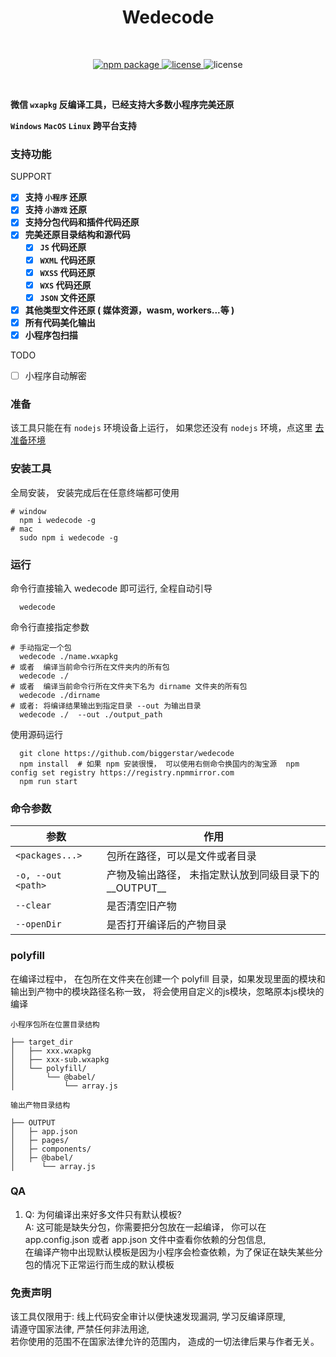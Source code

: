 <h1 align="center">Wedecode</h1>
<br/>
<p align="center">
    <a href="https://npmjs.com/package/wedecode">
        <img src="https://img.shields.io/npm/v/wedecode.svg" alt="npm package">
    </a>
    <a href="https://img.shields.io/npm/l/wedecode">
      <img src="https://img.shields.io/npm/l/wedecode?" alt="license"/>
    </a>
   <img src="https://img.shields.io/badge/%E5%BE%AE%E4%BF%A1%E7%89%88%E6%9C%AC-%3E=20180111-brightgreen.svg" alt="license"/>

</p>
<br/>


**微信 `wxapkg` 反编译工具，已经支持大多数小程序完美还原**  

**`Windows` `MacOS` `Linux` 跨平台支持**

### 支持功能

SUPPORT
- [x] **支持 `小程序` 还原**
- [x] **支持 `小游戏` 还原**
- [x] **支持分包代码和插件代码还原**
- [x] **完美还原目录结构和源代码**
  - [x] **`JS` 代码还原**
  - [x] **`WXML` 代码还原**
  - [x] **`WXSS` 代码还原**
  - [x] **`WXS` 代码还原**
  - [x] **`JSON` 文件还原**
- [x] **其他类型文件还原 ( 媒体资源，wasm, workers...等 )**
- [x] **所有代码美化输出**
- [x] **小程序包扫描**

TODO
- [ ] 小程序自动解密

### 准备

该工具只能在有 `nodejs` 环境设备上运行， 如果您还没有 `nodejs` 环境，点这里 [去准备环境](https://nodejs.org/)

### 安装工具

全局安装， 安装完成后在任意终端都可使用

```shell
# window
  npm i wedecode -g
# mac
  sudo npm i wedecode -g
```

### 运行

命令行直接输入 wedecode 即可运行, 全程自动引导

```shell
  wedecode
```

命令行直接指定参数

```shell
# 手动指定一个包
  wedecode ./name.wxapkg
# 或者  编译当前命令行所在文件夹内的所有包
  wedecode ./
# 或者  编译当前命令行所在文件夹下名为 dirname 文件夹的所有包
  wedecode ./dirname
# 或者: 将编译结果输出到指定目录 --out 为输出目录
  wedecode ./  --out ./output_path
```

使用源码运行

```shell
  git clone https://github.com/biggerstar/wedecode
  npm install  # 如果 npm 安装很慢， 可以使用右侧命令换国内的淘宝源  npm config set registry https://registry.npmmirror.com
  npm run start
```

### 命令参数

| 参数                    | 作用                                  |
|-----------------------|-------------------------------------|
| `<packages...>`       | 包所在路径，可以是文件或者目录                     |
| `-o, --out  <path>`   | 产物及输出路径， 未指定默认放到同级目录下的 \_\_OUTPUT__ |
| `--clear`             | 是否清空旧产物                             |
| `--openDir`           | 是否打开编译后的产物目录                        |

### polyfill

在编译过程中， 在包所在文件夹在创建一个 polyfill 目录，如果发现里面的模块和输出到产物中的模块路径名称一致，
将会使用自定义的js模块，忽略原本js模块的编译

```
小程序包所在位置目录结构
  
├── target_dir  
│   ├── xxx.wxapkg    
│   ├── xxx-sub.wxapkg    
│   └── polyfill/  
│       └── @babel/    
│           └── array.js    

```

```
输出产物目录结构   

├── OUTPUT  
│   ├─ app.json  
│   ├─ pages/  
│   ├─ components/  
│   ├─ @babel/  
│      └── array.js
```

### QA

1. Q: 为何编译出来好多文件只有默认模板?  
   A: 这可能是缺失分包，你需要把分包放在一起编译， 你可以在 app.config.json 或者 app.json 文件中查看你依赖的分包信息,    
   在编译产物中出现默认模板是因为小程序会检查依赖，为了保证在缺失某些分包的情况下正常运行而生成的默认模板

### 免责声明

该工具仅限用于: 线上代码安全审计以便快速发现漏洞, 学习反编译原理,  
请遵守国家法律, 严禁任何非法用途,  
若你使用的范围不在国家法律允许的范围内， 造成的一切法律后果与作者无关。  
